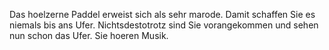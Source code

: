 Das hoelzerne Paddel erweist sich als sehr marode. Damit schaffen Sie es niemals bis ans Ufer. Nichtsdestotrotz 
sind Sie vorangekommen und sehen nun schon das Ufer. Sie hoeren Musik.